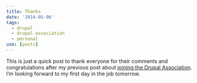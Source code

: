 ```yaml
---
title: Thanks
date: '2014-05-06'
tags:
  - drupal
  - drupal-association
  - personal
use: [posts]
---
```

This is just a quick post to thank everyone for their comments and congratulations after my previous post about [joining the Drupal Association](/blog/drupal-association/). I’m looking forward to my first day in the job tomorrow.
